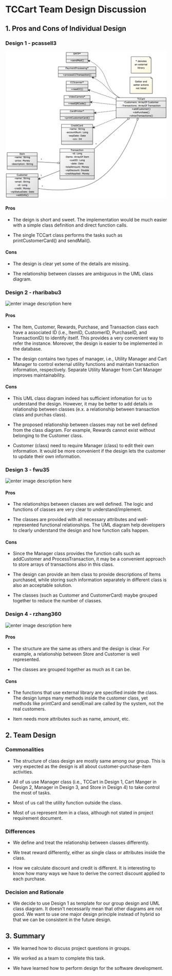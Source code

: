 # TCCart Team Design Discussion

## 1. Pros and Cons of Individual Design

### Design 1 - pcassell3
<img src="pcassell3-design.png" width="700" />

#### Pros
 - The deign is short and sweet. The implementation would be much easier with a simple class definition and direct function calls.

 - The single TCCart class performs the tasks such as printCustomerCard() and sendMail().

#### Cons
 - The design is clear yet some of the details are missing. 

 - The relationship between classes are ambiguous in the UML class diagram. 




### Design 2 - rharibabu3
![enter image description here](https://lh3.googleusercontent.com/qXomsFTaoTofgI-rsTAwE5YLK0Lae2epglefE5dhIweiE-qRMnlsNqyLU0LDcXScgs4=s0 "Roopa.png")



#### Pros
 - The Item, Customer, Rewards, Purchase, and Transaction class each have a associated ID (i.e., ItemID, CustomerID, PurchaseID, and TransactionID) to identify itself. This provides a very convenient way to refer the instance. Moreover, the design is easier to be implemented in the database.

 - The design contains two types of manager, i.e., Utility Manager and Cart Manager to control external utility functions and maintain transaction information, respectively. Separate Utility Manager from Cart Manager improves maintainability. 


#### Cons
 - This UML class diagram indeed has sufficient infomation for us to understand the design. However, it may be better to add details in relationship between classes (e.x. a relationship between transaction class and purchas class).  

 - The proposed relationship between classes may not be well defined from the class diagram. For example, Rewards cannot exist without belonging to the Customer class.

 - Customer (class) need to require Manager (class) to edit their own information. It would be more convenient if the design lets the customer to update their own information. 




### Design 3 - fwu35
![enter image description here](https://lh3.googleusercontent.com/yScqvzHOtXFC7uCRx_8Pc3hncoXqE5__Hc8nd4FgE0kuFRJCaxY2P_KqFS-W55W0aFQ=s0 "Fujia.png")




#### Pros
 - The relationships between classes are well defined. The logic and functions of classes are very clear to understand/implement.

 - The classes are provided with all necessary attributes and well-represented functional relationships. The UML diagram help developers to clearly understand the design and how function calls happen.

#### Cons
 - Since the Manager class provides the function calls such as addCustomer and ProcessTransaction, it may be a convenient approach to store arrays of transactions also in this class.

 - The design can provide an Item class to provide descriptions of Items purchased, while storing such information separately in different class is also an acceptable solution.

 - The classes (such as Customer and CustomerCard) maybe grouped together to reduce the number of classes. 



### Design 4 - rzhang360
![enter image description here](https://lh3.googleusercontent.com/MZFD3MNataDNiNPubg6ruaQ0q9qmPLLfE7oE7KuGabu3b73wyAafByV1UDSguipX3H8=s0 "Rui.png")



#### Pros
 - The structure are the same as others and the design is clear. For example, a relationship between Store and Customer is well represented.

 - The classes are grouped together as much as it can be.

#### Cons
 - The functions that use external library are specified inside the class. The design lumps many methods inside the customer class, yet methods like printCard and sendEmail are called by the system, not the real customers.

 - Item needs more attributes such as name, amount, etc.



## 2. Team Design

### Commonalities
 - The structure of class design are mostly same among our group. This is very expected as the design is all about customer-purchase-item activities.

 - All of us use Manager class (i.e., TCCart in Design 1, Cart Manger in Design 2, Manager in Design 3, and Store in Design 4) to take control the most of tasks.

 - Most of us call the utility function outside the class.

 - Most of us represent item in a class, although not stated in project requirement document.


### Differences
 - We define and treat the relationship between classes differently. 

 - We treat reward differently, either as single class or attributes inside the class.

 - How we calculate discount and credit is different. It is interesting to know how many ways we have to derive the correct discount applied to each purchase.


### Decision and Rationale
 - We decide to use Design 1 as template for our group design and UML class diagram. It doesn't necessarily mean that other diagrams are not good. We want to use one major design principle instead of hybrid so that we can be consistent in the future design. 

## 3. Summary
 - We learned how to discuss project questions in groups.
 
 - We worked as a team to complete this task. 
  
 - We have learned how to perform design for the software development.














